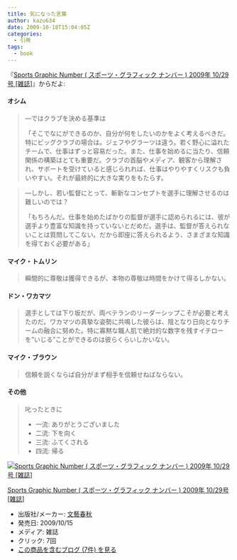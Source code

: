 ```yaml
---
title: 気になった言葉
author: kazu634
date: 2009-10-18T15:04:05Z
categories:
  - 引用
tags:
  - book
---
```

<div class="section">
<p>
    『<a href="http://d.hatena.ne.jp/asin/B002R1OH2M" onclick="__gaTracker('send', 'event', 'outbound-article', 'http://d.hatena.ne.jp/asin/B002R1OH2M', 'Sports Graphic Number ( スポーツ・グラフィック ナンバー ) 2009年 10/29号 [雑誌]');">Sports Graphic Number ( スポーツ・グラフィック ナンバー ) 2009年 10/29号 [雑誌]</a>』からだよ:
</p>

<h4>
    オシム
</h4>

<blockquote>
<p>
      ―ではクラブを決める基準は
</p>

<p>
      「そこでなにができるのか、自分が何をしたいのかをよく考えるべきだ。特にビッグクラブの場合は。ジェフやグラーツは違う。若く野心に溢れたチームで、仕事はずっと容易だった。また、仕事を始めるに当たり、信頼関係の構築はとても重要だ。クラブの首脳やメディア、観客から理解され、サポートを受けていると感じられれば、仕事はやりやすくリスクも負いやすい。それが最終的に大きな実りをもたらす。
</p>
</blockquote>

<blockquote>
<p>
      ―しかし、若い監督にとって、斬新なコンセプトを選手に理解させるのは難しいのでは？
</p>

<p>
      「もちろんだ。仕事を始めたばかりの監督が選手に認められるには、彼が選手より豊富な知識を持っていないとだめだ。選手は、監督が答えられないことは質問してこない。だから即座に答えられるよう、さまざまな知識を得ておく必要がある」
</p>
</blockquote>

<h4>
    マイク・トムリン
</h4>

<blockquote>
<p>
      瞬間的に尊敬は獲得できるが、本物の尊敬は時間をかけて得るしかない。
</p>
</blockquote>

<h4>
    ドン・ワカマツ
</h4>

<blockquote>
<p>
      選手としては下り坂だが、両ベテランのリーダーシップこそが必要と考えたのだ。ワカマツの真摯な姿勢に共鳴した彼らは、陰となり日向となりチームの融合に努めた。特に寡黙な職人肌で絶対的な数字を残すイチローを&#8221;いじる&#8221;ことができるのは彼らくらいしかいない。
</p>
</blockquote>

<h4>
    マイク・ブラウン
</h4>

<blockquote>
<p>
      信頼を説くならば自分がまず相手を信頼せねばならない。
</p>
</blockquote>

<h4>
    その他
</h4>

<blockquote>
<p>
      叱ったときに
</p>

<ul>
<li>
        一流: ありがとうございました
</li>
<li>
        二流: 下を向く
</li>
<li>
        三流: ふてくされる
</li>
<li>
        四流: 帰る
</li>
</ul>
</blockquote>

<div class="hatena-asin-detail">
<a href="http://www.amazon.co.jp/dp/B002R1OH2M/?tag=hatena_st1-22&ascsubtag=d-7ibv" onclick="__gaTracker('send', 'event', 'outbound-article', 'http://www.amazon.co.jp/dp/B002R1OH2M/?tag=hatena_st1-22&ascsubtag=d-7ibv', '');"><img src="https://images-na.ssl-images-amazon.com/images/I/51jexDgpb2L._SL160_.jpg" class="hatena-asin-detail-image" alt="Sports Graphic Number ( スポーツ・グラフィック ナンバー ) 2009年 10/29号 [雑誌]" title="Sports Graphic Number ( スポーツ・グラフィック ナンバー ) 2009年 10/29号 [雑誌]" /></a></p>

<div class="hatena-asin-detail-info">
<p class="hatena-asin-detail-title">
<a href="http://www.amazon.co.jp/dp/B002R1OH2M/?tag=hatena_st1-22&ascsubtag=d-7ibv" onclick="__gaTracker('send', 'event', 'outbound-article', 'http://www.amazon.co.jp/dp/B002R1OH2M/?tag=hatena_st1-22&ascsubtag=d-7ibv', 'Sports Graphic Number ( スポーツ・グラフィック ナンバー ) 2009年 10/29号 [雑誌]');">Sports Graphic Number ( スポーツ・グラフィック ナンバー ) 2009年 10/29号 [雑誌]</a>
</p>

<ul>
<li>
<span class="hatena-asin-detail-label">出版社/メーカー:</span> <a href="http://d.hatena.ne.jp/keyword/%CA%B8%E9%BA%BD%D5%BD%A9" onclick="__gaTracker('send', 'event', 'outbound-article', 'http://d.hatena.ne.jp/keyword/%CA%B8%E9%BA%BD%D5%BD%A9', '文藝春秋');" class="keyword">文藝春秋</a>
</li>
<li>
<span class="hatena-asin-detail-label">発売日:</span> 2009/10/15
</li>
<li>
<span class="hatena-asin-detail-label">メディア:</span> 雑誌
</li>
<li>
<span class="hatena-asin-detail-label">クリック</span>: 7回
</li>
<li>
<a href="http://d.hatena.ne.jp/asin/B002R1OH2M" onclick="__gaTracker('send', 'event', 'outbound-article', 'http://d.hatena.ne.jp/asin/B002R1OH2M', 'この商品を含むブログ (7件) を見る');" target="_blank">この商品を含むブログ (7件) を見る</a>
</li>
</ul>
</div>

<div class="hatena-asin-detail-foot">
</div>
</div>
</div>
